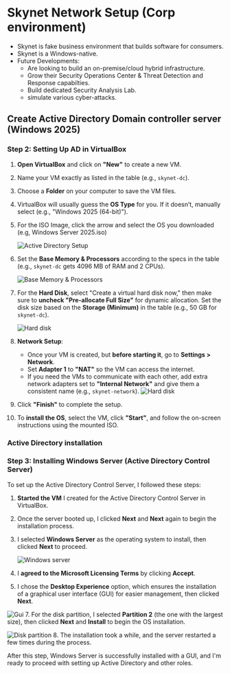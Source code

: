 # Skynet Network Setup (Corp environment)

- Skynet is fake business environment that builds software for consumers.
- Skynet is a Windows-native.
- Future Developments:
   - Are looking to build an on-premise/cloud hybrid infrastructure.
   - Grow their Security Operations Center & Threat Detection and Response capabilties.
   - Build dedicated Security Analysis Lab.
   - simulate various cyber-attacks.

## Create Active Directory Domain controller server (Windows 2025)

### Step 2: Setting Up AD in VirtualBox

1. **Open VirtualBox** and click on **"New"** to create a new VM.
2. Name your VM exactly as listed in the table (e.g., `skynet-dc`).
3. Choose a **Folder** on your computer to save the VM files.
4. VirtualBox will usually guess the **OS Type** for you. If it doesn’t, manually select (e.g., "Windows 2025 (64-bit)").
5. For the ISO Image, click the arrow and select the OS you downloaded (e.g, Windows Server 2025.iso)
   
   ![Active Directory Setup](img/ad.png)
6. Set the **Base Memory & Processors** according to the specs in the table (e.g., `skynet-dc` gets 4096 MB of RAM and 2 CPUs).
   
    ![Base Memory & Processors](img/ad1.png)
7. For the **Hard Disk**, select "Create a virtual hard disk now," then make sure to **uncheck "Pre-allocate Full Size"** for dynamic allocation. Set the disk size based on the **Storage (Minimum)** in the table (e.g., 50 GB for `skynet-dc`).
   
    ![Hard disk](img/ad2.png)
8. **Network Setup**: 
   - Once your VM is created, but **before starting it**, go to **Settings > Network**.
   - Set **Adapter 1** to **"NAT"** so the VM can access the internet.
   - If you need the VMs to communicate with each other, add extra network adapters set to **"Internal Network"** and give them a consistent name (e.g., `skynet-network`).
     ![Hard disk](img/ad3.png)
9. Click **"Finish"** to complete the setup.
10. To **install the OS**, select the VM, click **"Start"**, and follow the on-screen instructions using the mounted ISO.

### Active Directory installation
### Step 3: Installing Windows Server (Active Directory Control Server)

To set up the Active Directory Control Server, I followed these steps:

1. **Started the VM** I created for the Active Directory Control Server in VirtualBox.
2. Once the server booted up, I clicked **Next** and **Next** again to begin the installation process.
3. I selected **Windows Server** as the operating system to install, then clicked **Next** to proceed.
   
   ![Windows server](img/ad4.png)
5. I **agreed to the Microsoft Licensing Terms** by clicking **Accept**.
6. I chose the **Desktop Experience** option, which ensures the installation of a graphical user interface (GUI) for easier management, then clicked **Next**.
   
 ![Gui](img/ad5.png)
7. For the disk partition, I selected **Partition 2** (the one with the largest size), then clicked **Next** and **Install** to begin the OS installation.
   
   ![Disk partition](img/ad6.png)
8. The installation took a while, and the server restarted a few times during the process.

After this step, Windows Server is successfully installed with a GUI, and I'm ready to proceed with setting up Active Directory and other roles.

